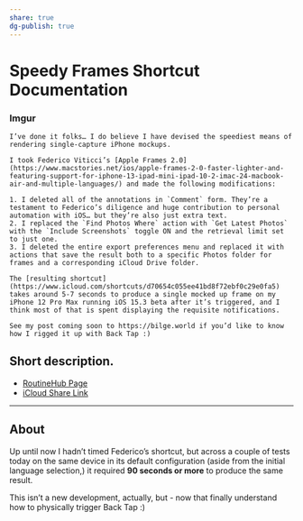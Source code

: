 ```yaml
---
share: true
dg-publish: true
---
```

# Speedy Frames Shortcut Documentation

### Imgur

```
I’ve done it folks… I do believe I have devised the speediest means of rendering single-capture iPhone mockups.

I took Federico Viticci’s [Apple Frames 2.0](https://www.macstories.net/ios/apple-frames-2-0-faster-lighter-and-featuring-support-for-iphone-13-ipad-mini-ipad-10-2-imac-24-macbook-air-and-multiple-languages/) and made the following modifications:

1. I deleted all of the annotations in `Comment` form. They’re a testament to Federico’s diligence and huge contribution to personal automation with iOS… but they’re also just extra text.
2. I replaced the `Find Photos Where` action with `Get Latest Photos` with the `Include Screenshots` toggle ON and the retrieval limit set to just one. 
3. I deleted the entire export preferences menu and replaced it with actions that save the result both to a specific Photos folder for frames and a corresponding iCloud Drive folder.

The [resulting shortcut](https://www.icloud.com/shortcuts/d70654c055ee41bd8f72ebf0c29e0fa5) takes around 5-7 seconds to produce a single mocked up frame on my iPhone 12 Pro Max running iOS 15.3 beta after it’s triggered, and I think most of that is spent displaying the requisite notifications. 

See my post coming soon to https://bilge.world if you’d like to know how I rigged it up with Back Tap :)
```

## Short description.

- [RoutineHub Page](https://routinehub.co/shortcut/8994/)
- [iCloud Share Link](https://www.icloud.com/shortcuts/4fdcc3607df54d86abac85214b10acdc)

---

## About

Up until now I hadn’t timed Federico’s shortcut, but across a couple of tests today on the same device in its default configuration (aside from the initial language selection,) it required **90 seconds or more** to produce the same result.

This isn’t a new development, actually, but - now that finally understand how to physically trigger Back Tap :)